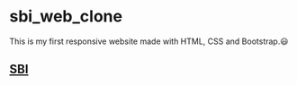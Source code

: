 # sbi_web_clone
This is my first responsive website made with HTML, CSS and Bootstrap.😃

## [SBI](https://aswanath.github.io/sbi_web_clone/)

